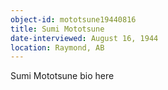 ```yaml
---
object-id: mototsune19440816
title: Sumi Mototsune
date-interviewed: August 16, 1944
location: Raymond, AB
---
```


Sumi Mototsune bio here